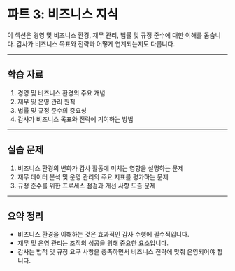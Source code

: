 # 파트 3: 비즈니스 지식

이 섹션은 경영 및 비즈니스 환경, 재무 관리, 법률 및 규정 준수에 대한 이해를 돕습니다. 감사가 비즈니스 목표와 전략과 어떻게 연계되는지도 다룹니다.

---

## 학습 자료

1. 경영 및 비즈니스 환경의 주요 개념
2. 재무 및 운영 관리 원칙
3. 법률 및 규정 준수의 중요성
4. 감사가 비즈니스 목표와 전략에 기여하는 방법

---

## 실습 문제

1. 비즈니스 환경의 변화가 감사 활동에 미치는 영향을 설명하는 문제  
2. 재무 데이터 분석 및 운영 관리의 주요 지표를 평가하는 문제  
3. 규정 준수를 위한 프로세스 점검과 개선 사항 도출 문제  

---

## 요약 정리

- 비즈니스 환경을 이해하는 것은 효과적인 감사 수행에 필수적입니다.
- 재무 및 운영 관리는 조직의 성공을 위해 중요한 요소입니다.
- 감사는 법적 및 규정 요구 사항을 충족하면서 비즈니스 전략에 맞춰 운영되어야 합니다.
